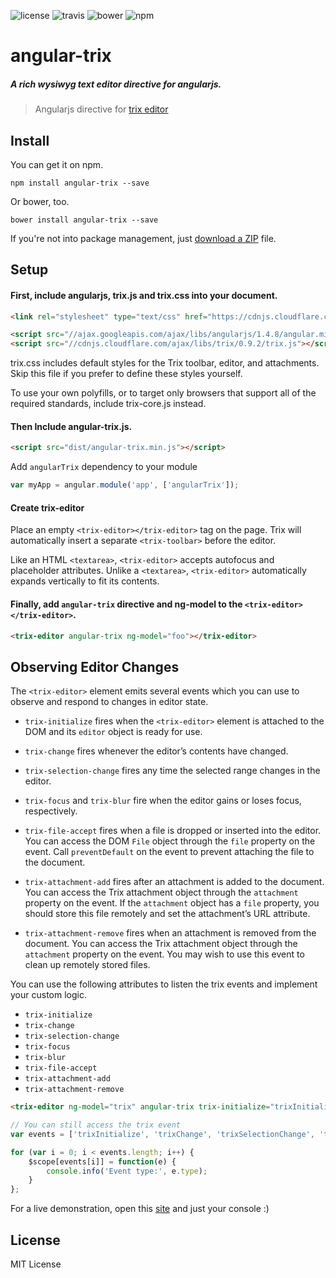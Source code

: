 ![license](https://img.shields.io/npm/l/angular-trix.svg)
![travis](https://travis-ci.org/sachinchoolur/angular-trix.svg?branch=master)
![bower](https://img.shields.io/bower/v/angular-trix.svg)
![npm](https://img.shields.io/npm/v/angular-trix.svg)

# angular-trix
##### A rich wysiwyg text editor directive for angularjs.

> Angularjs directive for [trix editor](https://github.com/basecamp/trix/)

## Install

You can get it on npm.

```
npm install angular-trix --save
```

Or bower, too.

```
bower install angular-trix --save
```

If you're not into package management, just [download a ZIP](https://github.com/sachinchoolur/angular-trix/archive/master.zip) file.

## Setup

#### First, include angularjs, trix.js and trix.css into your document. 

```html
<link rel="stylesheet" type="text/css" href="https://cdnjs.cloudflare.com/ajax/libs/trix/0.9.2/trix.css">

<script src="//ajax.googleapis.com/ajax/libs/angularjs/1.4.8/angular.min.js"></script>
<script src="//cdnjs.cloudflare.com/ajax/libs/trix/0.9.2/trix.js"></script>
```
trix.css includes default styles for the Trix toolbar, editor, and attachments. Skip this file if you prefer to define these styles yourself.

To use your own polyfills, or to target only browsers that support all of the required standards, include trix-core.js instead.

####  Then Include angular-trix.js. 

```html
<script src="dist/angular-trix.min.js"></script>
```
Add `angularTrix` dependency to your module
```javascript
var myApp = angular.module('app', ['angularTrix']);
```

#### Create trix-editor
Place an empty `<trix-editor></trix-editor>` tag on the page. Trix will automatically insert a separate `<trix-toolbar>` before the editor.

Like an HTML `<textarea>`, `<trix-editor>` accepts autofocus and placeholder attributes. Unlike a `<textarea>`, `<trix-editor>` automatically expands vertically to fit its contents.

#### Finally, add `angular-trix` directive and ng-model to the `<trix-editor></trix-editor>`.


```html
<trix-editor angular-trix ng-model="foo"></trix-editor>
```
## Observing Editor Changes

The `<trix-editor>` element emits several events which you can use to observe and respond to changes in editor state.

* `trix-initialize` fires when the `<trix-editor>` element is attached to the DOM and its `editor` object is ready for use.

* `trix-change` fires whenever the editor’s contents have changed.

* `trix-selection-change` fires any time the selected range changes in the editor.

* `trix-focus` and `trix-blur` fire when the editor gains or loses focus, respectively.

* `trix-file-accept` fires when a file is dropped or inserted into the editor. You can access the DOM `File` object through the `file` property on the event. Call `preventDefault` on the event to prevent attaching the file to the document.

* `trix-attachment-add` fires after an attachment is added to the document. You can access the Trix attachment object through the `attachment` property on the event. If the `attachment` object has a `file` property, you should store this file remotely and set the attachment’s URL attribute.

* `trix-attachment-remove` fires when an attachment is removed from the document. You can access the Trix attachment object through the `attachment` property on the event. You may wish to use this event to clean up remotely stored files.

You can use the following attributes to listen the trix events and implement your custom logic.
* `trix-initialize`
* `trix-change `
* `trix-selection-change `
* `trix-focus `
* `trix-blur` 
* `trix-file-accept` 
* `trix-attachment-add `
* `trix-attachment-remove`

```html
<trix-editor ng-model="trix" angular-trix trix-initialize="trixInitialize(e);" trix-change="trixChange(e);" trix-selection-change="trixSelectionChange(e);" trix-focus="trixFocus(e);" trix-blur="trixBlur(e);" trix-file-accept="trixFileAccept(e);" trix-attachment-add="trixAttachmentAdd(e);" trix-attachment-remove="trixAttachmentRemove(e);"></trix-editor>
```

```js
// You can still access the trix event
var events = ['trixInitialize', 'trixChange', 'trixSelectionChange', 'trixFocus', 'trixBlur', 'trixFileAccept', 'trixAttachmentAdd', 'trixAttachmentRemove'];

for (var i = 0; i < events.length; i++) {
    $scope[events[i]] = function(e) {
        console.info('Event type:', e.type);
    }
};

```

For a live demonstration, open this [site](https://sachinchoolur.github.io/angular-trix/) and just your console :)


## License

MIT License
